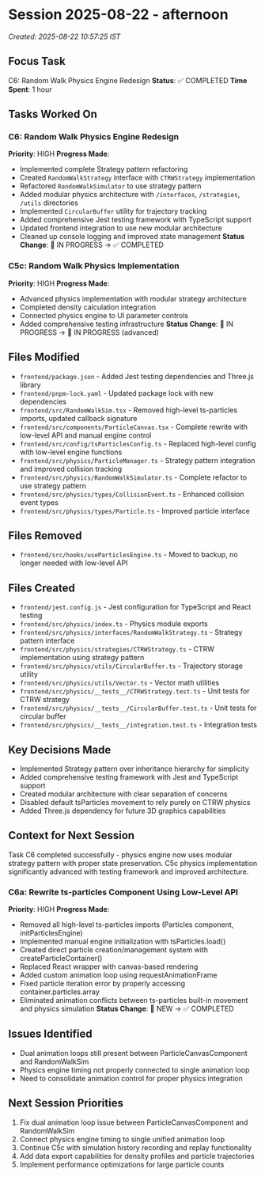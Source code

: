 # Session 2025-08-22 - afternoon
*Created: 2025-08-22 10:57:25 IST*

## Focus Task
C6: Random Walk Physics Engine Redesign
**Status**: ✅ COMPLETED
**Time Spent**: 1 hour

## Tasks Worked On
### C6: Random Walk Physics Engine Redesign
**Priority**: HIGH
**Progress Made**:
- Implemented complete Strategy pattern refactoring
- Created `RandomWalkStrategy` interface with `CTRWStrategy` implementation
- Refactored `RandomWalkSimulator` to use strategy pattern
- Added modular physics architecture with `/interfaces`, `/strategies`, `/utils` directories
- Implemented `CircularBuffer` utility for trajectory tracking
- Added comprehensive Jest testing framework with TypeScript support
- Updated frontend integration to use new modular architecture
- Cleaned up console logging and improved state management
**Status Change**: 🔄 IN PROGRESS → ✅ COMPLETED

### C5c: Random Walk Physics Implementation
**Priority**: HIGH
**Progress Made**:
- Advanced physics implementation with modular strategy architecture
- Completed density calculation integration
- Connected physics engine to UI parameter controls
- Added comprehensive testing infrastructure
**Status Change**: 🔄 IN PROGRESS → 🔄 IN PROGRESS (advanced)

## Files Modified
- `frontend/package.json` - Added Jest testing dependencies and Three.js library
- `frontend/pnpm-lock.yaml` - Updated package lock with new dependencies
- `frontend/src/RandomWalkSim.tsx` - Removed high-level ts-particles imports, updated callback signature
- `frontend/src/components/ParticleCanvas.tsx` - Complete rewrite with low-level API and manual engine control
- `frontend/src/config/tsParticlesConfig.ts` - Replaced high-level config with low-level engine functions
- `frontend/src/physics/ParticleManager.ts` - Strategy pattern integration and improved collision tracking
- `frontend/src/physics/RandomWalkSimulator.ts` - Complete refactor to use strategy pattern
- `frontend/src/physics/types/CollisionEvent.ts` - Enhanced collision event types
- `frontend/src/physics/types/Particle.ts` - Improved particle interface

## Files Removed
- `frontend/src/hooks/useParticlesEngine.ts` - Moved to backup, no longer needed with low-level API

## Files Created
- `frontend/jest.config.js` - Jest configuration for TypeScript and React testing
- `frontend/src/physics/index.ts` - Physics module exports
- `frontend/src/physics/interfaces/RandomWalkStrategy.ts` - Strategy pattern interface
- `frontend/src/physics/strategies/CTRWStrategy.ts` - CTRW implementation using strategy pattern
- `frontend/src/physics/utils/CircularBuffer.ts` - Trajectory storage utility
- `frontend/src/physics/utils/Vector.ts` - Vector math utilities
- `frontend/src/physics/__tests__/CTRWStrategy.test.ts` - Unit tests for CTRW strategy
- `frontend/src/physics/__tests__/CircularBuffer.test.ts` - Unit tests for circular buffer
- `frontend/src/physics/__tests__/integration.test.ts` - Integration tests

## Key Decisions Made
- Implemented Strategy pattern over inheritance hierarchy for simplicity
- Added comprehensive testing framework with Jest and TypeScript support
- Created modular architecture with clear separation of concerns
- Disabled default tsParticles movement to rely purely on CTRW physics
- Added Three.js dependency for future 3D graphics capabilities

## Context for Next Session
Task C6 completed successfully - physics engine now uses modular strategy pattern with proper state preservation. C5c physics implementation significantly advanced with testing framework and improved architecture.

### C6a: Rewrite ts-particles Component Using Low-Level API
**Priority**: HIGH
**Progress Made**:
- Removed all high-level ts-particles imports (Particles component, initParticlesEngine)
- Implemented manual engine initialization with tsParticles.load()
- Created direct particle creation/management system with createParticleContainer()
- Replaced React wrapper with canvas-based rendering
- Added custom animation loop using requestAnimationFrame
- Fixed particle iteration error by properly accessing container.particles.array
- Eliminated animation conflicts between ts-particles built-in movement and physics simulation
**Status Change**: 🔄 NEW → ✅ COMPLETED

## Issues Identified
- Dual animation loops still present between ParticleCanvasComponent and RandomWalkSim
- Physics engine timing not properly connected to single animation loop
- Need to consolidate animation control for proper physics integration

## Next Session Priorities
1. Fix dual animation loop issue between ParticleCanvasComponent and RandomWalkSim
2. Connect physics engine timing to single unified animation loop
3. Continue C5c with simulation history recording and replay functionality
4. Add data export capabilities for density profiles and particle trajectories
5. Implement performance optimizations for large particle counts
